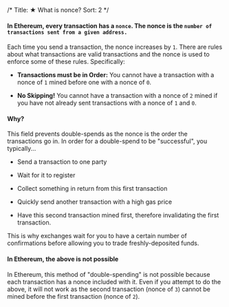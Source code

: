 /*
Title: ★ What is nonce?
Sort: 2
*/

#### In Ethereum, every transaction has a `nonce`. The nonce is the `number of transactions sent from a given address.` 

Each time you send a transaction, the nonce increases by `1`. There are rules about what transactions are valid transactions and the nonce is used to enforce some of these rules. Specifically:

- **Transactions must be in Order:** You cannot have a transaction with a nonce of `1` mined before one with a nonce of `0`. 

- **No Skipping!** You cannot have a transaction with a nonce of `2` mined if you have not already sent transactions with a nonce of `1` and `0`.

#### Why?

This field prevents double-spends as the nonce is the order the transactions go in. In order for a double-spend to be "successful", you typically...

 * Send a transaction to one party

 * Wait for it to register

 * Collect something in return from this first transaction

 * Quickly send another transaction with a high gas price

 * Have this second transaction mined first, therefore invalidating the first transaction. 

This is why exchanges wait for you to have a certain number of confirmations before allowing you to trade freshly-deposited funds.

#### In Ethereum, the above is not possible

In Ethereum, this method of "double-spending" is not possible because each transaction has a nonce included with it. Even if you attempt to do the above, it will not work as the second transaction (nonce of `3`) cannot be mined before the first transaction (nonce of `2`).